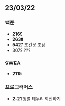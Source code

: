 ## 23/03/22

### 백준

- **2169**
- **2638**
- **5427** 조건문 조심
- 3079 ???

### SWEA

- **2115**

### 프로그래머스

- **2-21** 행렬 테두리 회전하기